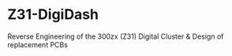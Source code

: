 # Z31-DigiDash
Reverse Engineering of the 300zx (Z31) Digital Cluster &amp; Design of replacement PCBs
